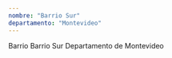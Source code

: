 ```yaml
---
nombre: "Barrio Sur"
departamento: "Montevideo"
---
```


Barrio Barrio Sur
Departamento de Montevideo
